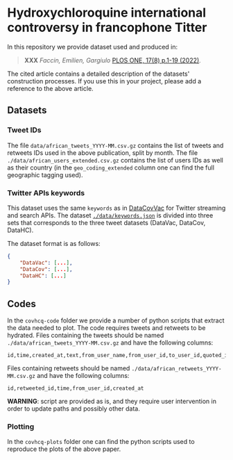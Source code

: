 # Hydroxychloroquine international controversy in francophone Titter

In this repository we provide dataset used and produced in:

> **XXX**
> *Faccin, Emilien, Gargiulo*
> [PLOS ONE, 17(8) p.1-19 (2022)](https://doi.org/10.1371/journal.pone.0271157).

The cited article contains a detailed description of the datasets' construction processes.
If you use this in your project, please add a reference to the above article.

## Datasets

### Tweet IDs

The file `data/african_tweets_YYYY-MM.csv.gz` contains the list of tweets and retweets IDs used in the above publication, split by month.
The file `./data/african_users_extended.csv.gz` contains the list of users IDs as well as their country (in the `geo_coding_extended` column one can find the full geographic tagging used).


### Twitter APIs keywords

This dataset uses the same `keywords` as in [DataCovVac](https://github.com/maurofaccin/DataCovVac) for Twitter streaming and search APIs.
The dataset [`./data/keywords.json`](https://github.com/maurofaccin/DataCovVac/blob/main/data/keywords.json) is divided into three sets that corresponds to the three tweet datasets (DataVac, DataCov, DataHC).

The dataset format is as follows:

```json
{
    "DataVac": [...],
    "DataCov": [...],
    "DataHC": [...]
}
```

## Codes

In the `covhcq-code` folder we provide a number of python scripts that extract the data needed to plot.
The code requires tweets and retweets to be hydrated.
Files containing the tweets should be named `./data/african_tweets_YYYY-MM.csv.gz` and have the following columns:

```
id,time,created_at,text,from_user_name,from_user_id,to_user_id,quoted_id,quoted_user_id,mentioned_user_ids,location,links,hashtags
```

Files containing retweets should be named `./data/african_retweets_YYYY-MM.csv.gz` and have the following columns:

```
id,retweeted_id,time,from_user_id,created_at
```

**WARNING**: script are provided as is, and they require user intervention in order to update paths and possibly other data.

### Plotting

In the `covhcq-plots` folder one can find the python scripts used to reproduce the plots of the above paper.
